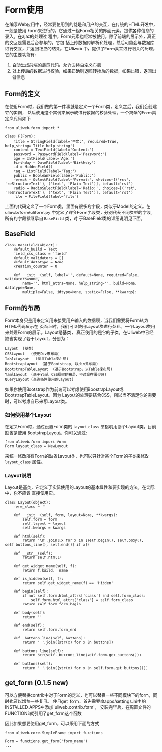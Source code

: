 # Form使用

在编写Web应用中，经常要使用到的就是和用户的交互，在传统的HTML开发中，一般是使用
Form来进行的，它通过一组Form相关的界面元素，提供各种信息的录入。在ajax的处理过
程中，Form元素也经常被使用。除了前端的展示外，真正的交互是需要后台参与的，它包
括上传数据的解析和处理，然后可能会与数据库进行交互，并返回相应的结果。在Uliweb
中，提供了Form类来进行相关的处理，它的主要功能有:


1. 自动生成前端的展示代码，允许支持自定义布局
1. 对上传后的数据进行校验，如果正确则返回转換后的数据，如果出错，返回出错信息


## Form的定义

在使用Form时，我们做的第一件事就是定义一个Form类，定义之后，我们会创建它的实例，
然后使用这个实例来展示或进行数据的校验处理。一个简单的Form类定义代码如下:


```
from uliweb.form import *

class F(Form):
    title = StringField(label='中文:', required=True, help_string='Title help string')
    content = TextField(label='Content:')
    password = PasswordField(label='Password:')
    age = IntField(label='Age:')
    birthday = DateField(label='Birthday')
    id = HiddenField()
    tag = ListField(label='Tag:')
    public = BooleanField(label='Public:')
    format = SelectField(label='Format:', choices=[('rst', 'reStructureText'), ('text', 'Plain Text')], default='rst')
    radio = RadioSelectField(label='Radio:', choices=[('rst', 'reStructureText'), ('text', 'Plain Text')], default='rst')
    file = FileField(label='file')
```

上面的代码定义了一个Form类，里面有很多的字段，类似于Model的定义。在uliewb/form/uliform.py
中定义了许多Form字段类，分别代表不同类型的字段。所有的字段都继承自 `BaseField` 类，对
于BaseField类的详细说明见下面。


## BaseField


```
class BaseField(object):
    default_build = Text
    field_css_class = 'field'
    default_validators = []
    default_datatype = None
    creation_counter = 0

    def __init__(self, label='', default=None, required=False, validators=None,
        name='', html_attrs=None, help_string='', build=None, datatype=None,
        multiple=False, idtype=None, static=False, **kwargs):
```

## Form的布局

Form本身只是用来定义用来接受用户输入的数据项，当我们需要将Form转为HTML代码展示在
页面上时，我们可以使用Layout类进行处理。一个Layout类用来处理Form的展示。Layout是基类，
真正使用的是它的子类。在Uliweb中已经缺省实现了若干Layout，分别为：

    Layout  (基类)
    CSSLayout   (使用Div来布局)
    TableLayout   (使用Table来布局)
    BootstrapLayout  (基于Bootstrap, 以div来布局)
    BootstrapTableLayout  (基于Bootstrap，以Table来布局)
    YamlLayout  (基于Yaml CSS框架的布局，不过现在很少用)
    QueryLayout (查询条件使用的Layout)
    
如果你使用Bootstrap作为前端可以考虑使用BoostrapLayout或BootstrapTableLayout。因为
Layout的处理要结合CSS，所以当不满足你的需要时，可以考虑自已来写Layout类。

### 如何使用某个Layout

在定义Form时，通过设置Form类的 `layout_class` 来指明用哪个Layout类。目前缺省是使用
BootstrapLayout。你可以通过:

    from uliweb.form import Form
    Form.layout_class = NewLayout
    
来统一修改所有Form的缺省Layout类，也可以只针对某个Form的子类来修改 `layout_class` 属性。

### Layout说明

Layout是基类，它定义了实际使用的Layout的基本属性和要实现的方法。在实际中，你不应该
直接使用它。

```
class Layout(object):
    form_class = ''
    
    def __init__(self, form, layout=None, **kwargs):
        self.form = form
        self.layout = layout
        self.kwargs = kwargs
        
    def html(self):
        return '\n'.join([x for x in [self.begin(), self.body(), self.buttons_line(), self.end()] if x])
    
    def __str__(self):
        return self.html()
    
    def get_widget_name(self, f):
        return f.build.__name__
    
    def is_hidden(self, f):
        return self.get_widget_name(f) == 'Hidden'
    
    def begin(self):
        if not self.form.html_attrs['class'] and self.form_class:
            self.form.html_attrs['class'] = self.form_class
        return self.form.form_begin
    
    def body(self):
        return ''
    
    def end(self):
        return self.form.form_end
    
    def _buttons_line(self, buttons):
        return ' '.join([str(x) for x in buttons])
    
    def buttons_line(self):
        return str(self._buttons_line(self.form.get_buttons()))
    
    def buttons(self):
        return ' '.join([str(x) for x in self.form.get_buttons()])
```


    
## get_form (0.1.5 new)

可以方便替换contrib中对于Form的定义，也可以替换一些不同模块下的form，同时也可以增加一些复用。
使用get_form，首先需要向apps/settings.ini中的INSTALLED_APPS中添加'uliweb.contrib.form'，
安装完毕后，在配置文件的FUNCTIONS就引用了get_form这个函数

因此如果想要使用get_form，可以采用下面的方式


```
from uliweb.core.SimpleFrame import functions

Form = functions.get_form('form_name')
...
```

